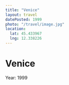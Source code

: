 ```yaml
---
title: "Venice"
layout: travel
datePosted: 1999
photo: "/travel/image.jpg"
location:
  lat: 45.433967
  lng: 12.338226
---
```

# Venice



Year: 1999
